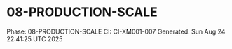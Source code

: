 # 08-PRODUCTION-SCALE
Phase: 08-PRODUCTION-SCALE
CI: CI-XM001-007
Generated: Sun Aug 24 22:41:25 UTC 2025
